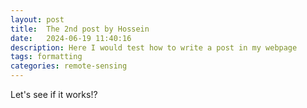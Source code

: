 ```yaml
---
layout: post
title:  The 2nd post by Hossein
date:   2024-06-19 11:40:16
description: Here I would test how to write a post in my webpage
tags: formatting
categories: remote-sensing
---
```


Let's see if it works!?
